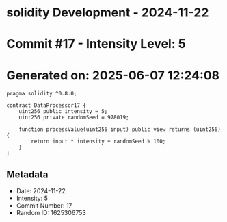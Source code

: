 ﻿# solidity Development - 2024-11-22
# Commit #17 - Intensity Level: 5
# Generated on: 2025-06-07 12:24:08
```solidity
pragma solidity ^0.8.0;

contract DataProcessor17 {
    uint256 public intensity = 5;
    uint256 private randomSeed = 978019;

    function processValue(uint256 input) public view returns (uint256) {
        return input * intensity + randomSeed % 100;
    }
}
```
## Metadata
- Date: 2024-11-22
- Intensity: 5
- Commit Number: 17
- Random ID: 1625306753
